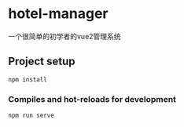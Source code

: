 # hotel-manager

一个很简单的初学者的vue2管理系统

## Project setup
```
npm install
```

### Compiles and hot-reloads for development
```
npm run serve
```

